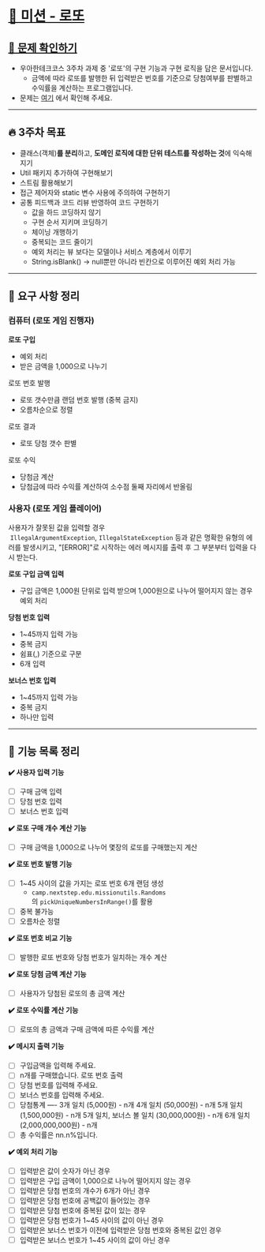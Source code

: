 # [💸 미션 - 로또](https://github.com/coenfflOo/java-lotto-6)

## **[👀 문제 확인하기](https://github.com/woowacourse-precourse/java-lotto-6)**

- 우아한테크코스 3주차 과제 중 '로또'의 구현 기능과 구현 로직을 담은 문서입니다.
    - 금액에 따라 로또를 발행한 뒤 입력받은 번호를 기준으로 당첨여부를 판별하고 수익률을 계산하는 프로그램입니다.
- 문제는 [여기](https://github.com/woowacourse-precourse/java-lotto-6) 에서 확인해 주세요.

---

## **🔥 3주차 목표**

- 클래스(객체)**를 분리**하고, **도메인 로직에 대한 단위 테스트를 작성하는 것**에 익숙해지기
- Util 패키지 추가하여 구현해보기
- 스트림 활용해보기
- 접근 제어자와 static 변수 사용에 주의하여 구현하기
- 공통 피드백과 코드 리뷰 반영하여 코드 구현하기
    - 값을 하드 코딩하지 않기
    - 구현 순서 지키며 코딩하기
    - 체이닝 개행하기
    - 중복되는 코드 줄이기
    - 예외 처리는 뷰 보다는 모델이나 서비스 계층에서 이루기
    - String.isBlank() → null뿐만 아니라 빈칸으로 이루어진 예외 처리 가능

---

## **📝 요구 사항 정리**

### **컴퓨터 (로또 게임 진행자)**

**로또 구입**

- 예외 처리
- 받은 금액을 1,000으로 나누기

로또 번호 발행

- 로또 갯수만큼 랜덤 번호 발행 (중복 금지)
- 오름차순으로 정렬

로또 결과

- 로또 당첨 갯수 판별

로또 수익

- 당첨금 계산
- 당첨금에 따라 수익률 계산하여 소수점 둘째 자리에서 반올림

### 사용자 **(로또 게임 플레이어)**

사용자가 잘못된 값을 입력할 경우  `IllegalArgumentException`, `IllegalStateException` 등과 같은 명확한 유형의 에러를 발생시키고, "[ERROR]"로 시작하는 에러 메시지를 출력 후 그 부분부터 입력을 다시 받는다.

**로또 구입 금액 입력**

- 구입 금액은 1,000원 단위로 입력 받으며 1,000원으로 나누어 떨어지지 않는 경우 예외 처리

**당첨 번호 입력**

- 1~45까지 입력 가능
- 중복 금지
- 쉼표(,) 기준으로 구분
- 6개 입력

**보너스 번호 입력**

- 1~45까지 입력 가능
- 중복 금지
- 하나만 입력

---

## **🚦 기능 목록 정리**

****✔️ 사용자 입력 기능****

- [ ]  구매 금액 입력
- [ ]  당첨 번호 입력
- [ ]  보너스 번호 입력

****✔️ 로또 구매 개수 계산 기능****

- [ ]  구매 금액을 1,000으로 나누어 몇장의 로또를 구매했는지 계산

****✔️ 로또 번호 발행 기능****

- [ ]  1~45 사이의 값을 가지는 로또 번호 6개 랜덤 생성
    - `camp.nextstep.edu.missionutils.Randoms`의 `pickUniqueNumbersInRange()`를 활용
- [ ]  중복 불가능
- [ ]  오름차순 정렬

****✔️ 로또 번호 비교 기능****

- [ ]  발행한 로또 번호와 당첨 번호가 일치하는 개수 계산

****✔️ 로또 당첨 금액 계산 기능****

- [ ]  사용자가 당첨된 로또의 총 금액 계산

****✔️ 로또 수익률 계산 기능****

- [ ]  로또의 총 금액과 구매 금액에 따른 수익률 계산

****✔️ 메시지 출력 기능****

- [ ]  구입금액을 입력해 주세요.
- [ ]  n개를 구매했습니다.
  로또 번호 출력
- [ ]  당첨 번호를 입력해 주세요.
- [ ]  보너스 번호를 입력해 주세요.
- [ ]  당첨통계
  —-
  3개 일치 (5,000원) - n개
  4개 일치 (50,000원) - n개
  5개 일치 (1,500,000원) - n개
  5개 일치, 보너스 볼 일치 (30,000,000원) - n개
  6개 일치 (2,000,000,000원) - n개
- [ ]  총 수익률은 nn.n%입니다.

****✔️ 예외 처리 기능****

- [ ]  입력받은 값이 숫자가 아닌 경우
- [ ]  입력받은 구입 금액이 1,000으로 나누어 떨어지지 않는 경우
- [ ]  입력받은 당첨 번호의 개수가 6개가 아닌 경우
- [ ]  입력받은 당첨 번호에 공백값이 들어있는 경우
- [ ]  입력받은 당첨 번호에 중복된 값이 있는 경우
- [ ]  입력받은 당첨 번호가 1~45 사이의 값이 아닌 경우
- [ ]  입력받은 보너스 번호가 이전에 입력받은 당첨 번호와 중복된 값인 경우
- [ ]  입력받은 보너스 번호가 1~45 사이의 값이 아닌 경우